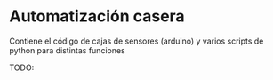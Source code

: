 Automatización casera
=============

Contiene el código de cajas de sensores (arduino) y varios scripts de python para distintas funciones

TODO:


